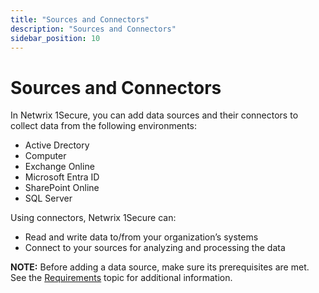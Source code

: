 ```yaml
---
title: "Sources and Connectors"
description: "Sources and Connectors"
sidebar_position: 10
---
```


# Sources and Connectors

In Netwrix 1Secure, you can add data sources and their connectors to collect data from the following
environments:

- Active Drectory
- Computer
- Exchange Online
- Microsoft Entra ID
- SharePoint Online
- SQL Server

Using connectors, Netwrix 1Secure can:

- Read and write data to/from your organization’s systems
- Connect to your sources for analyzing and processing the data

**NOTE:** Before adding a data source, make sure its prerequisites are met. See the
[Requirements](/docs/1secure/requirements/prerequisitesfordatasources.md) topic for
additional information.
